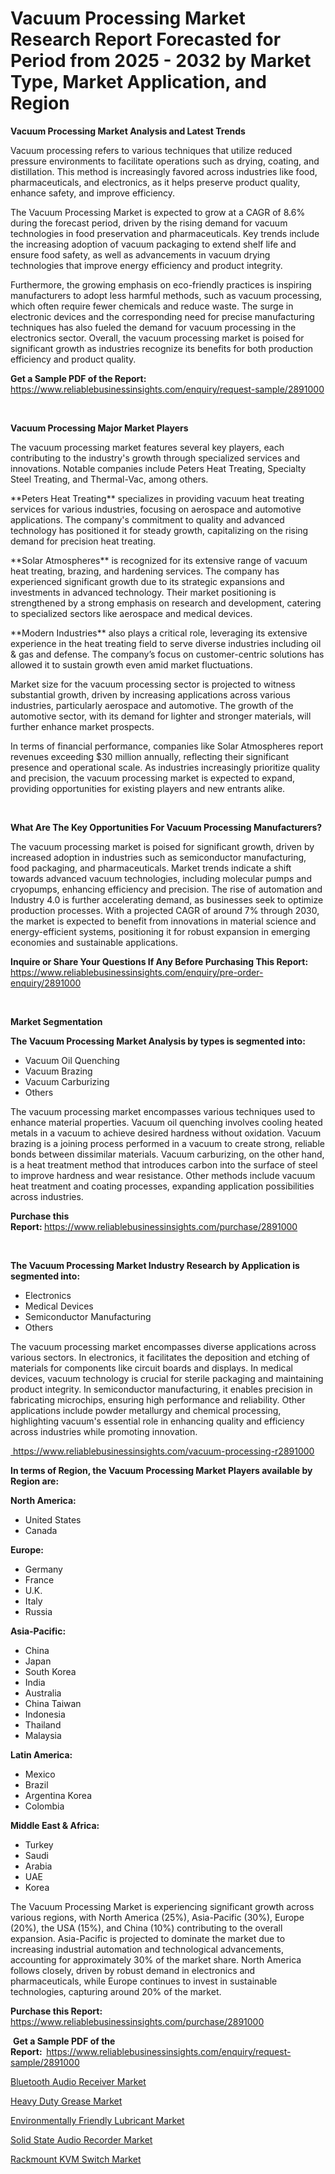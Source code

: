 <p><h1>Vacuum Processing Market Research Report Forecasted for Period from 2025 -  2032 by Market Type, Market Application, and Region</h1></p><p><strong>Vacuum Processing Market Analysis and Latest Trends</strong></p>
<p><p>Vacuum processing refers to various techniques that utilize reduced pressure environments to facilitate operations such as drying, coating, and distillation. This method is increasingly favored across industries like food, pharmaceuticals, and electronics, as it helps preserve product quality, enhance safety, and improve efficiency. </p><p>The Vacuum Processing Market is expected to grow at a CAGR of 8.6% during the forecast period, driven by the rising demand for vacuum technologies in food preservation and pharmaceuticals. Key trends include the increasing adoption of vacuum packaging to extend shelf life and ensure food safety, as well as advancements in vacuum drying technologies that improve energy efficiency and product integrity. </p><p>Furthermore, the growing emphasis on eco-friendly practices is inspiring manufacturers to adopt less harmful methods, such as vacuum processing, which often require fewer chemicals and reduce waste. The surge in electronic devices and the corresponding need for precise manufacturing techniques has also fueled the demand for vacuum processing in the electronics sector. Overall, the vacuum processing market is poised for significant growth as industries recognize its benefits for both production efficiency and product quality.</p></p>
<p><strong>Get a Sample PDF of the Report:&nbsp;</strong> <a href="https://www.reliablebusinessinsights.com/enquiry/request-sample/2891000?utm_campaign=117&utm_medium=2&utm_source=Github&utm_content=ia&utm_term=14032025&utm_id=vacuum-processing">https://www.reliablebusinessinsights.com/enquiry/request-sample/2891000</a></p>
<p>&nbsp;</p>
<p><strong>Vacuum Processing Major Market Players</strong></p>
<p><p>The vacuum processing market features several key players, each contributing to the industry's growth through specialized services and innovations. Notable companies include Peters Heat Treating, Specialty Steel Treating, and Thermal-Vac, among others.</p><p>**Peters Heat Treating** specializes in providing vacuum heat treating services for various industries, focusing on aerospace and automotive applications. The company's commitment to quality and advanced technology has positioned it for steady growth, capitalizing on the rising demand for precision heat treating.</p><p>**Solar Atmospheres** is recognized for its extensive range of vacuum heat treating, brazing, and hardening services. The company has experienced significant growth due to its strategic expansions and investments in advanced technology. Their market positioning is strengthened by a strong emphasis on research and development, catering to specialized sectors like aerospace and medical devices.</p><p>**Modern Industries** also plays a critical role, leveraging its extensive experience in the heat treating field to serve diverse industries including oil & gas and defense. The company’s focus on customer-centric solutions has allowed it to sustain growth even amid market fluctuations.</p><p>Market size for the vacuum processing sector is projected to witness substantial growth, driven by increasing applications across various industries, particularly aerospace and automotive. The growth of the automotive sector, with its demand for lighter and stronger materials, will further enhance market prospects.</p><p>In terms of financial performance, companies like Solar Atmospheres report revenues exceeding $30 million annually, reflecting their significant presence and operational scale. As industries increasingly prioritize quality and precision, the vacuum processing market is expected to expand, providing opportunities for existing players and new entrants alike.</p></p>
<p>&nbsp;</p>
<p><strong>What Are The Key Opportunities For Vacuum Processing Manufacturers?</strong></p>
<p><p>The vacuum processing market is poised for significant growth, driven by increased adoption in industries such as semiconductor manufacturing, food packaging, and pharmaceuticals. Market trends indicate a shift towards advanced vacuum technologies, including molecular pumps and cryopumps, enhancing efficiency and precision. The rise of automation and Industry 4.0 is further accelerating demand, as businesses seek to optimize production processes. With a projected CAGR of around 7% through 2030, the market is expected to benefit from innovations in material science and energy-efficient systems, positioning it for robust expansion in emerging economies and sustainable applications.</p></p>
<p><strong>Inquire or Share Your Questions If Any Before Purchasing This Report:</strong> <a href="https://www.reliablebusinessinsights.com/enquiry/pre-order-enquiry/2891000?utm_campaign=117&utm_medium=2&utm_source=Github&utm_content=ia&utm_term=14032025&utm_id=vacuum-processing">https://www.reliablebusinessinsights.com/enquiry/pre-order-enquiry/2891000</a></p>
<p>&nbsp;</p>
<p><strong>Market Segmentation</strong></p>
<p><strong>The Vacuum Processing Market Analysis by types is segmented into:</strong></p>
<p><ul><li>Vacuum Oil Quenching</li><li>Vacuum Brazing</li><li>Vacuum Carburizing</li><li>Others</li></ul></p>
<p><p>The vacuum processing market encompasses various techniques used to enhance material properties. Vacuum oil quenching involves cooling heated metals in a vacuum to achieve desired hardness without oxidation. Vacuum brazing is a joining process performed in a vacuum to create strong, reliable bonds between dissimilar materials. Vacuum carburizing, on the other hand, is a heat treatment method that introduces carbon into the surface of steel to improve hardness and wear resistance. Other methods include vacuum heat treatment and coating processes, expanding application possibilities across industries.</p></p>
<p><strong>Purchase this Report:&nbsp;</strong><a href="https://www.reliablebusinessinsights.com/purchase/2891000?utm_campaign=117&utm_medium=2&utm_source=Github&utm_content=ia&utm_term=14032025&utm_id=vacuum-processing">https://www.reliablebusinessinsights.com/purchase/2891000</a></p>
<p>&nbsp;</p>
<p><strong>The Vacuum Processing Market Industry Research by Application is segmented into:</strong></p>
<p><ul><li>Electronics</li><li>Medical Devices</li><li>Semiconductor Manufacturing</li><li>Others</li></ul></p>
<p><p>The vacuum processing market encompasses diverse applications across various sectors. In electronics, it facilitates the deposition and etching of materials for components like circuit boards and displays. In medical devices, vacuum technology is crucial for sterile packaging and maintaining product integrity. In semiconductor manufacturing, it enables precision in fabricating microchips, ensuring high performance and reliability. Other applications include powder metallurgy and chemical processing, highlighting vacuum's essential role in enhancing quality and efficiency across industries while promoting innovation.</p></p>
<p><a href="https://www.reliablebusinessinsights.com/vacuum-processing-r2891000?utm_campaign=117&utm_medium=2&utm_source=Github&utm_content=ia&utm_term=14032025&utm_id=vacuum-processing">&nbsp;https://www.reliablebusinessinsights.com/vacuum-processing-r2891000</a></p>
<p><strong>In terms of Region, the Vacuum Processing Market Players available by Region are:</strong></p>
<p>
    <p> <strong> North America: </strong>
        <ul>
            <li>United States</li>
            <li>Canada</li>
        </ul>
        </p> 
    <p> <strong> Europe: </strong>
        <ul>
            <li>Germany</li>
            <li>France</li>
            <li>U.K.</li>
            <li>Italy</li>
            <li>Russia</li>
        </ul>
        </p> 
    <p> <strong> Asia-Pacific: </strong>
        <ul>
            <li>China</li>
            <li>Japan</li>
            <li>South Korea</li>
            <li>India</li>
            <li>Australia</li>
            <li>China Taiwan</li>
            <li>Indonesia</li>
            <li>Thailand</li>
            <li>Malaysia</li>
        </ul>
        </p> 
    <p> <strong> Latin America: </strong>
        <ul>
            <li>Mexico</li>
            <li>Brazil</li>
            <li>Argentina Korea</li>
            <li>Colombia</li>
        </ul>
        </p> 
    <p> <strong> Middle East & Africa: </strong>
        <ul>
            <li>Turkey</li>
            <li>Saudi</li>
            <li>Arabia</li>
            <li>UAE</li>
            <li>Korea</li>
        </ul>
    </p>
    </p>
<p><p>The Vacuum Processing Market is experiencing significant growth across various regions, with North America (25%), Asia-Pacific (30%), Europe (20%), the USA (15%), and China (10%) contributing to the overall expansion. Asia-Pacific is projected to dominate the market due to increasing industrial automation and technological advancements, accounting for approximately 30% of the market share. North America follows closely, driven by robust demand in electronics and pharmaceuticals, while Europe continues to invest in sustainable technologies, capturing around 20% of the market.</p></p>
<p><strong>Purchase this Report: </strong><a href="https://www.reliablebusinessinsights.com/purchase/2891000?utm_campaign=117&utm_medium=2&utm_source=Github&utm_content=ia&utm_term=14032025&utm_id=vacuum-processing">https://www.reliablebusinessinsights.com/purchase/2891000</a></p>
<p>&nbsp;<strong>Get a Sample PDF of the Report:&nbsp;&nbsp;</strong><a href="https://www.reliablebusinessinsights.com/enquiry/request-sample/2891000?utm_campaign=117&utm_medium=2&utm_source=Github&utm_content=ia&utm_term=14032025&utm_id=vacuum-processing">https://www.reliablebusinessinsights.com/enquiry/request-sample/2891000</a></p>
<p><strong></strong></p>
<p><p><a href="https://github.com/antonioc6hal/Market-Research-Report-List-1/blob/main/bluetooth-audio-receiver-market.md?utm_campaign=117&utm_medium=2&utm_source=Github&utm_content=ia&utm_term=14032025&utm_id=vacuum-processing">Bluetooth Audio Receiver Market</a></p><p><a href="https://github.com/rodinayygacklezi/Market-Research-Report-List-1/blob/main/heavy-duty-grease-market.md?utm_campaign=117&utm_medium=2&utm_source=Github&utm_content=ia&utm_term=14032025&utm_id=vacuum-processing">Heavy Duty Grease Market</a></p><p><a href="https://github.com/hammelximalschid/Market-Research-Report-List-1/blob/main/environmentally-friendly-lubricant-market.md?utm_campaign=117&utm_medium=2&utm_source=Github&utm_content=ia&utm_term=14032025&utm_id=vacuum-processing">Environmentally Friendly Lubricant Market</a></p><p><a href="https://github.com/lindaopodray/Market-Research-Report-List-1/blob/main/solid-state-audio-recorder-market.md?utm_campaign=117&utm_medium=2&utm_source=Github&utm_content=ia&utm_term=14032025&utm_id=vacuum-processing">Solid State Audio Recorder Market</a></p><p><a href="https://github.com/OlenFleming68/Market-Research-Report-List-1/blob/main/rackmount-kvm-switch-market.md?utm_campaign=117&utm_medium=2&utm_source=Github&utm_content=ia&utm_term=14032025&utm_id=vacuum-processing">Rackmount KVM Switch Market</a></p></p>